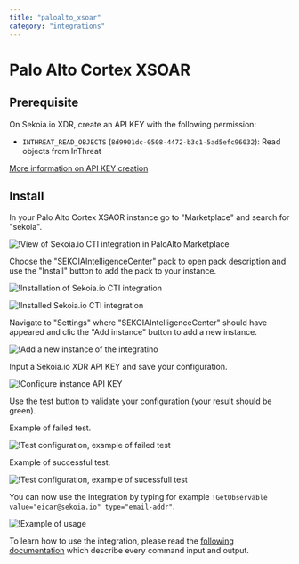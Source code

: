 ```yaml
---
title: "paloalto_xsoar"
category: "integrations"
---
```

# Palo Alto Cortex XSOAR


## Prerequisite

On Sekoia.io XDR, create an API KEY with the following permission:
- `INTHREAT_READ_OBJECTS` (`8d9901dc-0508-4472-b3c1-5ad5efc96032`): Read objects from InThreat

[More information on API KEY creation](../../../getting_started/manage_api_keys.md)

## Install

In your Palo Alto Cortex XSAOR instance go to "Marketplace" and search for "sekoia".

![!View of Sekoia.io CTI integration in PaloAlto Marketplace](paloalto_xsoar_images/marketplace.png)

Choose the "SEKOIAIntelligenceCenter" pack to open pack description and use the "Install" button to add the pack to your instance.

![!Installation of Sekoia.io CTI integration](paloalto_xsoar_images/installation.png)

![!Installed Sekoia.io CTI integration](paloalto_xsoar_images/installed.png)

Navigate to "Settings" where "SEKOIAIntelligenceCenter" should have appeared and clic the "Add instance" button to add a new instance.

![!Add a new instance of the integratino](paloalto_xsoar_images/add_instance.png)

Input a Sekoia.io XDR API KEY and save your configuration.

![!Configure instance API KEY](paloalto_xsoar_images/configure_apikey.png)

Use the test button to validate your configuration (your result should be green).

Example of failed test.

![!Test configuration, example of failed test](paloalto_xsoar_images/test_failed.png)

Example of successful test.

![!Test configuration, example of sucessfull test](paloalto_xsoar_images/test_ok.png)

You can now use the integration by typing for example `!GetObservable value="eicar@sekoia.io" type="email-addr"`.

![!Example of usage](paloalto_xsoar_images/usage.png)

To learn how to use the integration, please read the [following documentation](https://xsoar.pan.dev/docs/reference/integrations/sekoia-intelligence-center#commands) which describe every command input and output.
